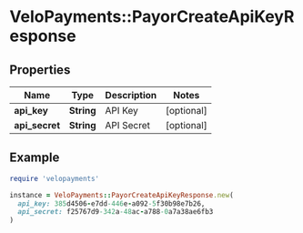 # VeloPayments::PayorCreateApiKeyResponse

## Properties

| Name | Type | Description | Notes |
| ---- | ---- | ----------- | ----- |
| **api_key** | **String** | API Key | [optional] |
| **api_secret** | **String** | API Secret | [optional] |

## Example

```ruby
require 'velopayments'

instance = VeloPayments::PayorCreateApiKeyResponse.new(
  api_key: 385d4506-e7dd-446e-a092-5f30b98e7b26,
  api_secret: f25767d9-342a-48ac-a788-0a7a38ae6fb3
)
```

